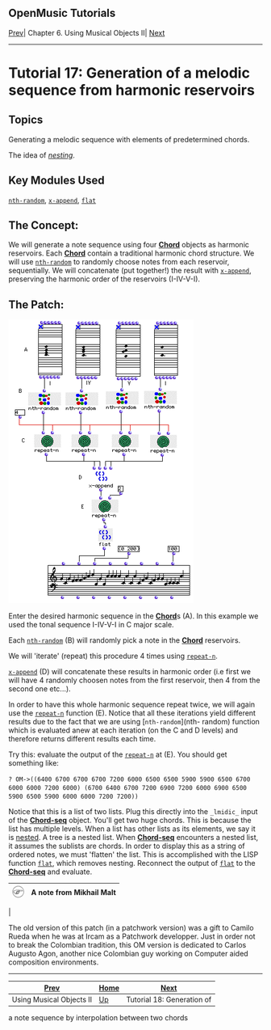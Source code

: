 OpenMusic Tutorials  
---  
[Prev](tut.gen.17-18)| Chapter 6. Using Musical Objects II|
[Next](tut.gen.18)  
  
* * *

# Tutorial 17: Generation of a melodic sequence from harmonic reservoirs

## Topics

Generating a melodic sequence with elements of predetermined chords.

The idea of [_nesting_](glossary#NESTING).

## Key Modules Used

[`nth-random`](nth-random), [`x-append`](x-append),
[`flat`](flatlisp)

## The Concept:

We will generate a note sequence using four [**Chord**](chord) objects as
harmonic reservoirs. Each [**Chord**](chord) contain a traditional
harmonic chord structure. We will use [`nth-random`](nth-random) to
randomly choose notes from each reservoir, sequentially. We will concatenate
(put together!) the result with [`x-append`](x-append), preserving the
harmonic order of the reservoirs (I-IV-V-I).

## The Patch:

![](figures/tutorials/general/17a.png)

Enter the desired harmonic sequence in the [**Chord**](chord)s (A). In
this example we used the tonal sequence I-IV-V-I in C major scale.

Each [`nth-random`](nth-random) (B) will randomly pick a note in the
[**Chord**](chord) reservoirs.

We will 'iterate' (repeat) this procedure 4 times using
[`repeat-n`](repeat-n).

[`x-append`](x-append) (D) will concatenate these results in harmonic
order (i.e first we will have 4 randomly choosen notes from the first
reservoir, then 4 from the second one etc...).

In order to have this whole harmonic sequence repeat twice, we will again use
the [`repeat-n`](repeat-n) function (E). Notice that all these iterations
yield different results due to the fact that we are using [`nth-random`](nth-
random) function which is evaluated anew at each iteration (on the C and
D levels) and therefore returns different results each time.

Try this: evaluate the output of the [`repeat-n`](repeat-n) at (E). You
should get something like:

`? OM->((6400 6700 6700 6700 7200 6000 6500 6500 5900 5900 6500 6700 6000 6000
7200 6000) (6700 6400 6700 7200 6900 7200 6000 6900 6500 5900 6500 5900 6000
6000 7200 7200))`

Notice that this is a list of two lists. Plug this directly into the
`_lmidic_` input of the [**Chord-seq**](chord-seq) object. You'll get two
huge chords. This is because the list has multiple levels. When a list has
other lists as its elements, we say it is [nested](glossary#NESTING). A
tree is a nested list. When [**Chord-seq**](chord-seq) encounters a
nested list, it assumes the sublists are chords. In order to display this as a
string of ordered notes, we must 'flatten' the list. This is accomplished with
the LISP function [`flat`](flatlisp), which removes nesting. Reconnect
the output of [`flat`](flatlisp) to the [**Chord-seq**](chord-seq)
and evaluate.

![Note](figures/images/note.gif)|  **A note from Mikhail Malt**  
---|---  
 |

The old version of this patch (in a patchwork version) was a gift to Camilo
Rueda when he was at Ircam as a Patchwork developper. Just in order not to
break the Colombian tradition, this OM version is dedicated to Carlos Augusto
Agon, another nice Colombian guy working on Computer aided composition
environments.  
  
* * *

[Prev](tut.gen.17-18)| [Home](index)| [Next](tut.gen.18)  
---|---|---  
Using Musical Objects II| [Up](tut.gen.17-18)| Tutorial 18: Generation of
a note sequence by interpolation between two chords

